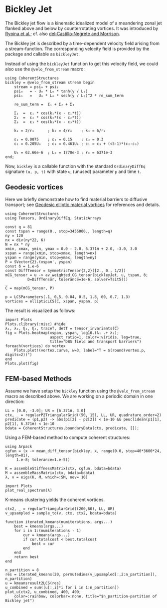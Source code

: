 # Bickley Jet

The Bickley jet flow is a kinematic idealized model of a meandering zonal jet
flanked above and below by counterrotating vortices. It was introduced by
[Rypina et al.](https://dx.doi.org/10.1175/JAS4036.1); cf. also [del‐Castillo‐Negrete and Morrison](https://doi.org/10.1063/1.858639).

The Bickley jet is described by a time-dependent velocity field arising from a
stream-function. The corresponding velocity field is provided by the package and
callable as `bickleyJet`.

Instead of using the `bickleyJet` function to get this velocity field, we could also use the `@velo_from_stream` macro:
```@example 2
using CoherentStructures
bickley = @velo_from_stream stream begin
    stream = psi₀ + psi₁
    psi₀   = - U₀ * L₀ * tanh(y / L₀)
    psi₁   =   U₀ * L₀ * sech(y / L₀)^2 * re_sum_term

    re_sum_term =  Σ₁ + Σ₂ + Σ₃

    Σ₁  =  ε₁ * cos(k₁*(x - c₁*t))
    Σ₂  =  ε₂ * cos(k₂*(x - c₂*t))
    Σ₃  =  ε₃ * cos(k₃*(x - c₃*t))

    k₁ = 2/r₀      ; k₂ = 4/r₀    ; k₃ = 6/r₀

    ε₁ = 0.0075    ; ε₂ = 0.15    ; ε₃ = 0.3
    c₂ = 0.205U₀   ; c₃ = 0.461U₀ ; c₁ = c₃ + (√5-1)*(c₂-c₃)

    U₀ = 62.66e-6  ; L₀ = 1770e-3 ; r₀ = 6371e-3
end;
```
Now, `bickley` is a callable function with the standard `OrdinaryDiffEq`
signature `(u, p, t)` with state `u`, (unused) parameter `p` and time `t`.

## Geodesic vortices

Here we briefly demonstrate how to find material barriers to diffusive transport;
see [Geodesic elliptic material vortices](@ref) for references and details.
```@example 1
using CoherentStructures
using Tensors, OrdinaryDiffEq, StaticArrays

const q = 81
const tspan = range(0., stop=3456000., length=q)
ny = 120
nx = div(ny*22, 6)
N = nx * ny
xmin, xmax, ymin, ymax = 0.0 - 2.0, 6.371π + 2.0, -3.0, 3.0
xspan = range(xmin, stop=xmax, length=nx)
yspan = range(ymin, stop=ymax, length=ny)
P = SVector{2}.(xspan', yspan)
const δ = 1.e-6
const DiffTensor = SymmetricTensor{2,2}([2., 0., 1/2])
mCG_tensor = u -> av_weighted_CG_tensor(bickleyJet, u, tspan, δ;
          D=DiffTensor, tolerance=1e-6, solver=Tsit5())

C̅ = map(mCG_tensor, P)

p = LCSParameters(.1, 0.5, 0.04, 0.5, 1.8, 60, 0.7, 1.3)
vortices = ellipticLCS(C̅, xspan, yspan, p)
```

The result is visualized as follows:
```@example 1
import Plots
Plots.clibrary(:misc) #hide
λ₁, λ₂, ξ₁, ξ₂, traceT, detT = tensor_invariants(C̅)
fig = Plots.heatmap(xspan, yspan, log10.(λ₁ .+ λ₂);
                    aspect_ratio=1, color=:viridis, leg=true,
                    title="DBS field and transport barriers")
foreach(vortices) do vortex
    Plots.plot!(vortex.curve, w=3, label="T = $(round(vortex.p, digits=2))")
end
Plots.plot(fig)
```

## FEM-based Methods

Assume we have setup the `bickley` function using the `@velo_from_stream` macro
as described above. We are working on a periodic domain in one direction:
```@example 2
LL = [0.0, -3.0]; UR = [6.371π, 3.0]
ctx, _ = regularP2TriangularGrid((50, 15), LL, UR, quadrature_order=2)
predicate = (p1,p2) -> abs(p1[2] - p2[2]) < 1e-10 && peuclidean(p1[1], p2[1], 6.371π) < 1e-10
bdata = CoherentStructures.boundaryData(ctx, predicate, []);
```
Using a FEM-based method to compute coherent structures:
```@example 2
using Arpack
cgfun = (x -> mean_diff_tensor(bickley, x, range(0.0, stop=40*3600*24, length=81),
     1.e-8; tolerance=1.e-5))

K = assembleStiffnessMatrix(ctx, cgfun, bdata=bdata)
M = assembleMassMatrix(ctx, bdata=bdata)
λ, v = eigs(K, M, which=:SM, nev= 10)

import Plots
plot_real_spectrum(λ)
```
K-means clustering yields the coherent vortices.
```@example 2
ctx2, _ = regularTriangularGrid((200,60), LL, UR)
v_upsampled = sample_to(v, ctx, ctx2, bdata=bdata)

function iterated_kmeans(numiterations, args...)
    best = kmeans(args...)
    for i in 1:(numiterations - 1)
        cur = kmeans(args...)
        if cur.totalcost < best.totalcost
            best = cur
        end
    end
    return best
end

n_partition = 8
res = iterated_kmeans(20, permutedims(v_upsampled[:,2:n_partition]), n_partition)
u = kmeansresult2LCS(res)
u_combined = sum([u[:,i]*i for i in 1:n_partition])
plot_u(ctx2, u_combined, 400, 400;
    color=:rainbow, colorbar=:none, title="$n_partition-partition of Bickley jet")
```
